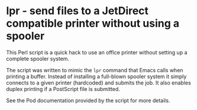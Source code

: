 # lpr - send files to a JetDirect compatible printer without using a spooler

This Perl script is a quick hack to use an office printer without setting up a complete spooler system.

The script was written to mimic the `lpr` command that Emacs calls when printing a buffer. Instead of installing a full-blown spooler system it simply connects to a given printer (hardcoded) and submits the job. It also enables duplex printing if a PostScript file is submitted.

See the Pod documentation provided by the script for more details.
